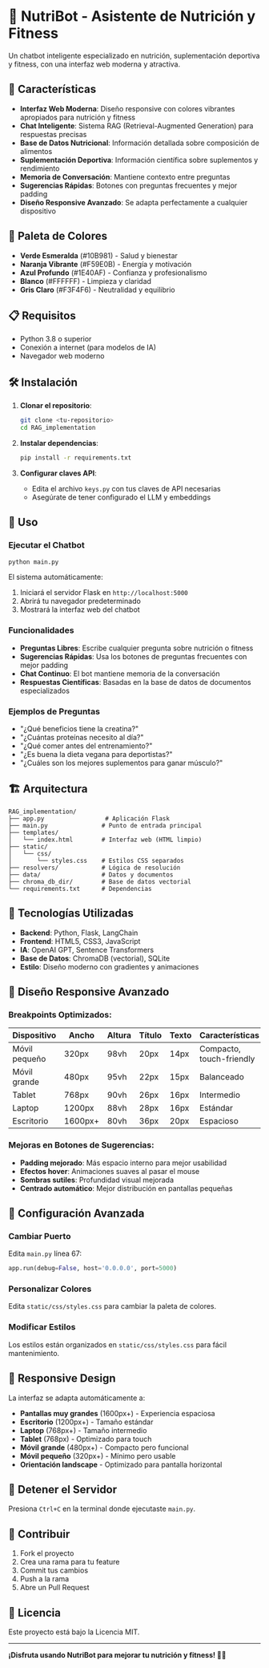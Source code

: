 # 🥗 NutriBot - Asistente de Nutrición y Fitness

Un chatbot inteligente especializado en nutrición, suplementación deportiva y fitness, con una interfaz web moderna y atractiva.

## 🚀 Características

- **Interfaz Web Moderna**: Diseño responsive con colores vibrantes apropiados para nutrición y fitness
- **Chat Inteligente**: Sistema RAG (Retrieval-Augmented Generation) para respuestas precisas
- **Base de Datos Nutricional**: Información detallada sobre composición de alimentos
- **Suplementación Deportiva**: Información científica sobre suplementos y rendimiento
- **Memoria de Conversación**: Mantiene contexto entre preguntas
- **Sugerencias Rápidas**: Botones con preguntas frecuentes y mejor padding
- **Diseño Responsive Avanzado**: Se adapta perfectamente a cualquier dispositivo

## 🎨 Paleta de Colores

- **Verde Esmeralda** (#10B981) - Salud y bienestar
- **Naranja Vibrante** (#F59E0B) - Energía y motivación  
- **Azul Profundo** (#1E40AF) - Confianza y profesionalismo
- **Blanco** (#FFFFFF) - Limpieza y claridad
- **Gris Claro** (#F3F4F6) - Neutralidad y equilibrio

## 📋 Requisitos

- Python 3.8 o superior
- Conexión a internet (para modelos de IA)
- Navegador web moderno

## 🛠️ Instalación

1. **Clonar el repositorio**:
   ```bash
   git clone <tu-repositorio>
   cd RAG_implementation
   ```

2. **Instalar dependencias**:
   ```bash
   pip install -r requirements.txt
   ```

3. **Configurar claves API**:
   - Edita el archivo `keys.py` con tus claves de API necesarias
   - Asegúrate de tener configurado el LLM y embeddings

## 🚀 Uso

### Ejecutar el Chatbot

```bash
python main.py
```

El sistema automáticamente:
1. Iniciará el servidor Flask en `http://localhost:5000`
2. Abrirá tu navegador predeterminado
3. Mostrará la interfaz web del chatbot

### Funcionalidades

- **Preguntas Libres**: Escribe cualquier pregunta sobre nutrición o fitness
- **Sugerencias Rápidas**: Usa los botones de preguntas frecuentes con mejor padding
- **Chat Continuo**: El bot mantiene memoria de la conversación
- **Respuestas Científicas**: Basadas en la base de datos de documentos especializados

### Ejemplos de Preguntas

- "¿Qué beneficios tiene la creatina?"
- "¿Cuántas proteínas necesito al día?"
- "¿Qué comer antes del entrenamiento?"
- "¿Es buena la dieta vegana para deportistas?"
- "¿Cuáles son los mejores suplementos para ganar músculo?"

## 🏗️ Arquitectura

```
RAG_implementation/
├── app.py                 # Aplicación Flask
├── main.py               # Punto de entrada principal
├── templates/
│   └── index.html        # Interfaz web (HTML limpio)
├── static/
│   └── css/
│       └── styles.css    # Estilos CSS separados
├── resolvers/            # Lógica de resolución
├── data/                 # Datos y documentos
├── chroma_db_dir/        # Base de datos vectorial
└── requirements.txt      # Dependencias
```

## 🎯 Tecnologías Utilizadas

- **Backend**: Python, Flask, LangChain
- **Frontend**: HTML5, CSS3, JavaScript
- **IA**: OpenAI GPT, Sentence Transformers
- **Base de Datos**: ChromaDB (vectorial), SQLite
- **Estilo**: Diseño moderno con gradientes y animaciones

## 📱 Diseño Responsive Avanzado

### Breakpoints Optimizados:

| Dispositivo | Ancho | Altura | Título | Texto | Características |
|-------------|-------|--------|--------|-------|-----------------|
| Móvil pequeño | 320px | 98vh | 20px | 14px | Compacto, touch-friendly |
| Móvil grande | 480px | 95vh | 22px | 15px | Balanceado |
| Tablet | 768px | 90vh | 26px | 16px | Intermedio |
| Laptop | 1200px | 88vh | 28px | 16px | Estándar |
| Escritorio | 1600px+ | 80vh | 36px | 20px | Espacioso |

### Mejoras en Botones de Sugerencias:
- **Padding mejorado**: Más espacio interno para mejor usabilidad
- **Efectos hover**: Animaciones suaves al pasar el mouse
- **Sombras sutiles**: Profundidad visual mejorada
- **Centrado automático**: Mejor distribución en pantallas pequeñas

## 🔧 Configuración Avanzada

### Cambiar Puerto
Edita `main.py` línea 67:
```python
app.run(debug=False, host='0.0.0.0', port=5000)
```

### Personalizar Colores
Edita `static/css/styles.css` para cambiar la paleta de colores.

### Modificar Estilos
Los estilos están organizados en `static/css/styles.css` para fácil mantenimiento.

## 📱 Responsive Design

La interfaz se adapta automáticamente a:
- **Pantallas muy grandes** (1600px+) - Experiencia espaciosa
- **Escritorio** (1200px+) - Tamaño estándar
- **Laptop** (768px+) - Tamaño intermedio
- **Tablet** (768px) - Optimizado para touch
- **Móvil grande** (480px+) - Compacto pero funcional
- **Móvil pequeño** (320px+) - Mínimo pero usable
- **Orientación landscape** - Optimizado para pantalla horizontal

## 🛑 Detener el Servidor

Presiona `Ctrl+C` en la terminal donde ejecutaste `main.py`.

## 🤝 Contribuir

1. Fork el proyecto
2. Crea una rama para tu feature
3. Commit tus cambios
4. Push a la rama
5. Abre un Pull Request

## 📄 Licencia

Este proyecto está bajo la Licencia MIT.

---

**¡Disfruta usando NutriBot para mejorar tu nutrición y fitness! 💪🥗** 